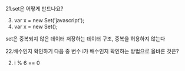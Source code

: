 21.set은 어떻게 만드나요?

3) var x = new Set('javascript');
5) var x = new Set();

set은 중복되지 않은 데이터 저장하는 데이터 구조, 중복을 허용하지 않는다

22.배수인지 확인하기
다음 중 변수 i가 배수인지 확인하는 방법으로 올바른 것은?

2) i % 6 == 0

